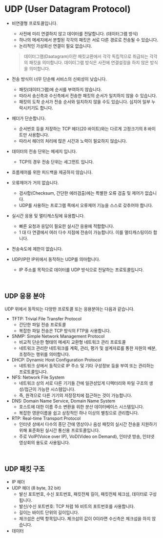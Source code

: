 # UDP (User Datagram Protocol)

* 비연결형 프로토콜입니다.	

  * 사전에 미리 연결하지 않고 데이터를 전달합니다. (데이터그램 방식)
  * 하나의 메세지에서 분할된 각각의 패킷은 서로 다른 경로로 전송될 수 있습니다.
  * 논리적인 가상회선 연결이 필요 없습니다.

  > 데이터그램(Daatagram)이란 패킷교환에서 각각 독립적으로 취급되는 각각의 패킷을 의미합니다. 데이터그램 방식은 사전에 연결설정을 하지 않은 방식을 의미합니다.

* 전송 방식이 너무 단순해  서비스의 신뢰성이 낮습니다.

  * 패킷(데이터그램)에 순서를 부여하지 않습니다.
  * 따라서 송신측과 수신측에서 전송한 패킷의 순서가 일치하지 않을 수 있습니다.
  * 패킷의 도착 순서가 전송 순서와 일치하지 않을 수도 있습니다. 심지어 일부 누락시키기도 합니다.

* 헤더가 단순합니다.

  * 순서번호 등을 저장하는 TCP 헤더(20 바이트)와는 다르게 고정크기의 8 바이트만 사용합니다.
  * 따라서 헤더의 처리에 많은 시간과 노력이 필요하지 않습니다.

* 데이터의 전송 단위는 메세지 입니다.

  * TCP의 경우 전송 단위는 세그먼트 입니다.

* 흐름제어를 위한 피드백을 제공하지 않습니다.

* 오류제어가 거의 없습니다.

  * 검사합(Checksum, 간단한 에러검출)에는 특별한 오류 검출 및 제어가 없습니다.
  * UDP를 사용하는 프로그램 쪽에서 오류제어 기능을 스스로 갖추어야 합니다.

* 실시간 응용 및 멀티캐스팅에 유용합니다.

  * 빠른 요청과 응답이 필요한 실시간 응용에 적합합니다.
  * 1 대 다 연결에서 여러 다수 지점에 전송이 가능합니다. 이를 멀티캐스팅이라 합니다.

* 전송속도에 제한이 없습니다.

* UDP/IP란 IP위에서 동작하는 UDP를 의마합니다.

  * IP 주소를 목적으로 데이터를 UDP 방식으로 전달하는 프로토콜입니다.

<br>

## UDP 응용 분야

UDP 위에서 동작되는 다양한 프로토콜 또는 응용분야는 다음과 같습니다.

* TFTP: Trivial File Transfer Protocol
  * 간단한 파일 전송 프로토콜
  * 복잡한 파일 전송은 TCP 방식의 FTP을 사용합니다.
* SNMP:  Simple Network Management Protocol
  * 비교적 단순한 형태의 메세지 교환형 네트워크 관리 프로토콜
  * 네트워크 관리란 네트워크를 계획, 관리, 평가 및 설계자료를 통한 자원의 배분, 조정하는 행위를 의미합니다.
* DHCP: Dynamic Host Configuration Protocol
  * 네트워크 상에서 동적으로 IP 주소 및 기타 구성정보 등을 부여 또는 관리하는 프로토콜입니다.
* NFS: Network File System
  * 네트워크 상의 서로 다른 기기들 간에 일관성있게 디렉터리와 파일 구조의 생성/접근이 가능한 시스템입니다.
  * 즉, 원격으로 다른 기기의 저장장치에 접근하는 것이 가능합니다.
* DNS: Domain Name Service, Domain Name System
  * 호스트에 대한 이름 주소 변환을 위한 분산 데이터베이스 시스템입니다.
  * 복잡한 영문이름을 쉽고 상징적인 하나 이상의 별칭으로 관리합니다.
* RTP: Real-time Transport Protocol
  * 인터넷 상에서 다수의 종단 간에 영상이나 음성 패킷의 실시간 전송을 지원하기 위해 표준화된 실시간 통신용 프로토콜입니다.
  * 주로 VoIP(Voice over IP), VoD(Video on Demand), 인터넷 방송, 인터넷 영상회의  용도로 사용됩니다.

<br>

## UDP 패킷 구조

* IP 헤더
* UDP 헤더 (8 byte, 32 bit)
  * 발신 포트번호, 수신 포트번호, 패킷전체 길이, 패킷전체 체크섬, 데이터로 구성됩니다.
  * 발신/수신 포트번호: TCP 처럼 16 비트의 포트번호를 사용합니다.
  * 길이는 바이트 단위의 길이입니다.
  * 체크섬은 선택 항목입니다. 체크섬의 값이 0이라면 수신측은 체크섬을 하지 않습니다.
* 데이터

